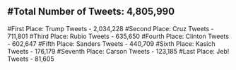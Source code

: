 #Total Number of Tweets: 4,805,990 
---
#First Place: Trump Tweets - 2,034,228
#Second Place: Cruz Tweets - 711,801
#Third Place: Rubio Tweets - 635,650
#Fourth Place: Clinton Tweets - 602,647
#Fifth Place: Sanders Tweets - 440,709
#Sixth Place: Kasich Tweets - 176,179
#Seventh Place: Carson Tweets - 123,185
#Last Place: Jeb! Tweets - 81,605
